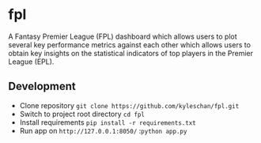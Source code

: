 # fpl
A Fantasy Premier League (FPL) dashboard which allows users to plot several key performance metrics against each other which allows users to obtain key insights on the statistical indicators of top players in the Premier League (EPL).
## Development
- Clone repository `git clone https://github.com/kyleschan/fpl.git`
- Switch to project root directory `cd fpl`
- Install requirements `pip install -r requirements.txt`
- Run app on `http://127.0.0.1:8050/` :`python app.py`
